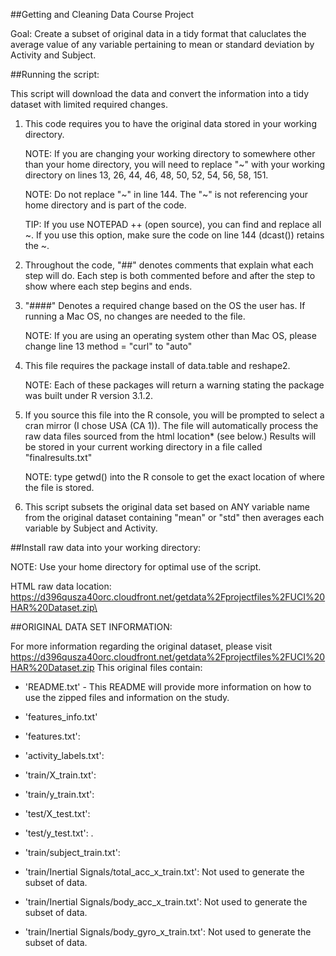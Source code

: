 ##Getting and Cleaning Data Course Project

Goal: Create a subset of original data in a tidy format that caluclates the average value of any variable pertaining to
mean or standard deviation by Activity and Subject.

##Running the script:

This script will download the data and convert the information into a tidy dataset with limited required changes.

1. This code requires you to have the original data stored in your working directory. 
	
	NOTE: If you are changing your working directory to somewhere other than your home directory, you will need to
	replace "~" with your working directory on lines 13, 26, 44, 46, 48, 50, 52, 54, 56, 58, 151.
	
	NOTE: Do not replace "~" in line 144. The "~" is not referencing your home directory and is part of the code.
	
	TIP: If you use NOTEPAD ++ (open source), you can find and replace all ~. If you use this option, make sure the
	code on line 144 (dcast()) retains the ~.


2. Throughout the code, "##" denotes comments that explain what each step will do. Each step is both commented before 
	and after the step to show where each step begins and ends.

3. "####" Denotes a required change based on the OS the user has. If running a Mac OS, no changes are needed to the file.
	
	NOTE: If you are using an operating system other than Mac OS, please change line 13 method = "curl" to "auto"

4. This file requires the package install of data.table and reshape2.
	
	NOTE: Each of these packages will return a warning stating the package was built under R version 3.1.2.

5. If you source this file into the R console, you will be prompted to select a cran mirror (I chose USA (CA 1)).
	The file will automatically process the raw data files sourced from the html location* (see below.)
	Results will be stored in your current working directory in a file called "finalresults.txt"
	
	NOTE: type getwd() into the R console to get the exact location of where the file is stored.

6. This script subsets the original data set based on ANY variable name from the original dataset containing 
	"mean" or "std" then averages each variable by Subject and Activity. 


##Install raw data into your working directory:

NOTE: Use your home directory for optimal use of the script.

HTML raw data location: https://d396qusza40orc.cloudfront.net/getdata%2Fprojectfiles%2FUCI%20HAR%20Dataset.zip\


##ORIGINAL DATA SET INFORMATION:

For more information regarding the original dataset, please visit 
https://d396qusza40orc.cloudfront.net/getdata%2Fprojectfiles%2FUCI%20HAR%20Dataset.zip
This original files contain:
- 'README.txt' - This README will provide more information on how to use the zipped files and information on the study.

- 'features_info.txt'

- 'features.txt': 

- 'activity_labels.txt':

- 'train/X_train.txt': 

- 'train/y_train.txt': 

- 'test/X_test.txt': 

- 'test/y_test.txt': .

- 'train/subject_train.txt': 

- 'train/Inertial Signals/total_acc_x_train.txt': Not used to generate the subset of data.

- 'train/Inertial Signals/body_acc_x_train.txt': Not used to generate the subset of data. 

- 'train/Inertial Signals/body_gyro_x_train.txt': Not used to generate the subset of data. 


